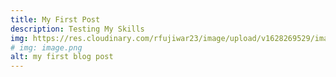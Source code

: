 ```yaml
---
title: My First Post
description: Testing My Skills
img: https://res.cloudinary.com/rfujiwar23/image/upload/v1628269529/image.png
# img: image.png
alt: my first blog post
---
```




